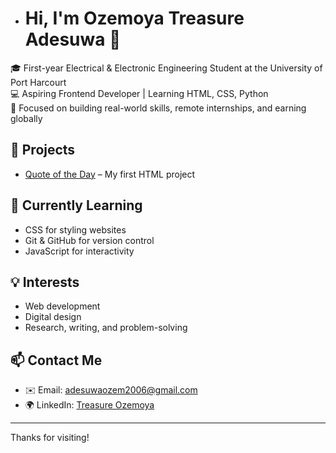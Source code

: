 - # Hi, I'm Ozemoya Treasure Adesuwa 👋

🎓 First-year Electrical & Electronic Engineering Student at the University of Port Harcourt  
💻 Aspiring Frontend Developer | Learning HTML, CSS, Python  
🎯 Focused on building real-world skills, remote internships, and earning globally

## 🚀 Projects
- [Quote of the Day](https://trezyao.github.io/quote-of-the-day) – My first HTML project

## 🌱 Currently Learning
- CSS for styling websites
- Git & GitHub for version control
- JavaScript for interactivity

## 💡 Interests
- Web development
- Digital design
- Research, writing, and problem-solving

## 📫 Contact Me
- ✉️ Email: adesuwaozem2006@gmail.com
- 🌍 LinkedIn: [Treasure Ozemoya](https://www.linkedin.com/in/treasure-ozemoya-630448296)

---

Thanks for visiting!
